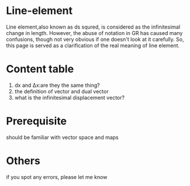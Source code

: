 # Line-element
Line element,also known as ds squred, is considered as the infinitesimal change in length. However, the abuse of notation in GR has caused many confusions, though not very obvious if one doesn't look at it carefully. So, this page is served as a clarification of the real meaning of line element.

# Content table
1. dx and Δx:are they the same thing?
2. the definition of vector and dual vector
3. what is the infinitesimal displacement vector?

# Prerequisite
should be familiar with vector space and maps

# Others
if you spot any errors, please let me know
